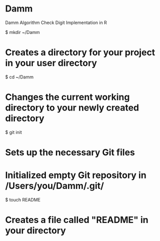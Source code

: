 Damm
====

Damm Algorithm Check Digit Implementation in R

$ mkdir ~/Damm
# Creates a directory for your project in your user directory


$ cd ~/Damm
# Changes the current working directory to your newly created directory


$ git init
# Sets up the necessary Git files

# Initialized empty Git repository in /Users/you/Damm/.git/

$ touch README
# Creates a file called "README" in your directory
